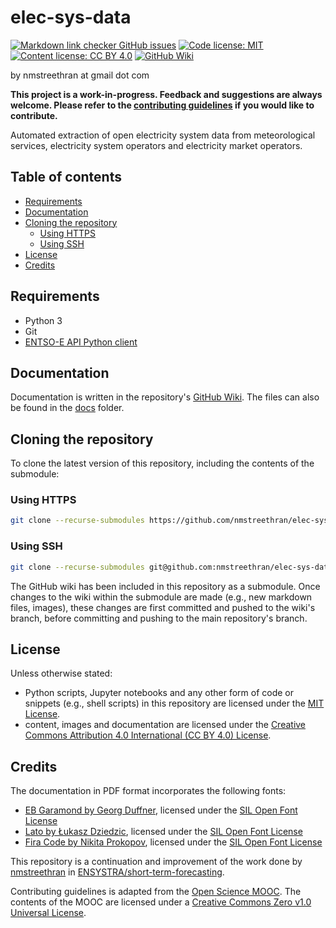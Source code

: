 # elec-sys-data <!-- omit in toc -->

<!-- start licence badges -->
[![Markdown link checker GitHub issues](https://img.shields.io/github/issues/nmstreethran/elec-sys-data/link%20checker?color=limegreen&label=Link%20checker%20issues&labelColor=darkslategray)](https://github.com/nmstreethran/elec-sys-data/issues?q=is%3Aissue+is%3Aopen+label%3A%22link+checker%22)
[![Code license: MIT](https://img.shields.io/badge/Code%20license-MIT-yellow.svg?labelColor=darkslategray)](https://opensource.org/licenses/MIT)
[![Content license: CC BY 4.0](https://img.shields.io/badge/Content%20license-CC%20BY%204.0-blue.svg?labelColor=darkslategray)](https://creativecommons.org/licenses/by/4.0/)
[![GitHub Wiki](https://img.shields.io/badge/-GitHub%20Wiki-purple.svg?logo=github&labelColor=black)](https://github.com/nmstreethran/elec-sys-data/wiki)
<!-- end license badges -->

by nmstreethran at gmail dot com

**This project is a work-in-progress. Feedback and suggestions are always welcome. Please refer to the [contributing guidelines](CONTRIBUTING.md) if you would like to contribute.**

Automated extraction of open electricity system data from meteorological services, electricity system operators and electricity market operators.

## Table of contents <!-- omit in toc -->

- [Requirements](#requirements)
- [Documentation](#documentation)
- [Cloning the repository](#cloning-the-repository)
  - [Using HTTPS](#using-https)
  - [Using SSH](#using-ssh)
- [License](#license)
- [Credits](#credits)

## Requirements

- Python 3
- Git
- [ENTSO-E API Python client](https://github.com/EnergieID/entsoe-py)

## Documentation

Documentation is written in the repository's [GitHub Wiki](https://github.com/nmstreethran/elec-sys-data/wiki). The files can also be found in the [docs](docs/) folder.

## Cloning the repository

To clone the latest version of this repository, including the contents of the submodule:

### Using HTTPS

```sh
git clone --recurse-submodules https://github.com/nmstreethran/elec-sys-data.git
```

### Using SSH

```sh
git clone --recurse-submodules git@github.com:nmstreethran/elec-sys-data.git
```

The GitHub wiki has been included in this repository as a submodule. Once changes to the wiki within the submodule are made (e.g., new markdown files, images), these changes are first committed and pushed to the wiki's branch, before committing and pushing to the main repository's branch.

## License

Unless otherwise stated:

- Python scripts, Jupyter notebooks and any other form of code or snippets (e.g., shell scripts) in this repository are licensed under the [MIT License](https://opensource.org/licenses/MIT).
- content, images and documentation are licensed under the [Creative Commons Attribution 4.0 International (CC BY 4.0) License](https://creativecommons.org/licenses/by/4.0/).

## Credits

The documentation in PDF format incorporates the following fonts:

- [EB Garamond by Georg Duffner](https://fonts.google.com/specimen/EB+Garamond), licensed under the [SIL Open Font License](http://scripts.sil.org/cms/scripts/page.php?site_id=nrsi&id=OFL_web)
- [Lato by Łukasz Dziedzic](https://fonts.google.com/specimen/Lato), licensed under the [SIL Open Font License](http://scripts.sil.org/cms/scripts/page.php?site_id=nrsi&id=OFL_web)
- [Fira Code by Nikita Prokopov](https://github.com/tonsky/FiraCode), licensed under the [SIL Open Font License](http://scripts.sil.org/cms/scripts/page.php?site_id=nrsi&id=OFL_web)

This repository is a continuation and improvement of the work done by [nmstreethran](https://github.com/nmstreethran) in [ENSYSTRA/short-term-forecasting](https://github.com/ENSYSTRA/short-term-forecasting).

Contributing guidelines is adapted from the [Open Science MOOC](https://github.com/OpenScienceMOOC/Module-5-Open-Research-Software-and-Open-Source). The contents of the MOOC are licensed under a [Creative Commons Zero v1.0 Universal License](https://creativecommons.org/publicdomain/zero/1.0/).
